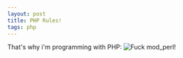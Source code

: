 ```yaml
---
layout: post
title: PHP Rules!
tags: php
---
```

That's why i'm programming with PHP:
![Fuck mod_perl!](/uploads/fuck_mod_perl.jpg)